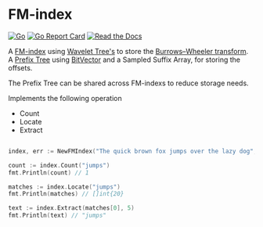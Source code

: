 # FM-index

[![Go](https://github.com/rossmerr/fm-index/actions/workflows/go.yml/badge.svg)](https://github.com/rossmerr/fm-index/actions/workflows/go.yml)
[![Go Report Card](https://goreportcard.com/badge/github.com/rossmerr/fm-index)](https://goreportcard.com/report/github.com/rossmerr/fm-index)
[![Read the Docs](https://pkg.go.dev/badge/golang.org/x/pkgsite)](https://pkg.go.dev/github.com/rossmerr/fm-index)

A [FM-index](https://en.wikipedia.org/wiki/FM-index) using [Wavelet Tree's](https://en.wikipedia.org/wiki/Wavelet_Tree) to store the [Burrows–Wheeler transform](https://en.wikipedia.org/wiki/Burrows%E2%80%93Wheeler_transform). A [Prefix Tree](https://en.wikipedia.org/wiki/Trie) using [BitVector](https://en.wikipedia.org/wiki/Bit_array) and a Sampled Suffix Array, for storing the offsets.

The Prefix Tree can be shared across FM-indexs to reduce storage needs.

Implements the following operation

- Count
- Locate
- Extract

```go

index, err := NewFMIndex("The quick brown fox jumps over the lazy dog", WithCompression(tt.compression))

count := index.Count("jumps")
fmt.Println(count) // 1

matches := index.Locate("jumps")
fmt.Println(matches) // []int{20}

text := index.Extract(matches[0], 5)
fmt.Println(text) // "jumps"
```
